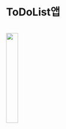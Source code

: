 # ToDoList앱
# <img src="https://github.com/user-attachments/assets/b319ba09-15d7-490a-afe0-060013ddb502" width="25%" >
